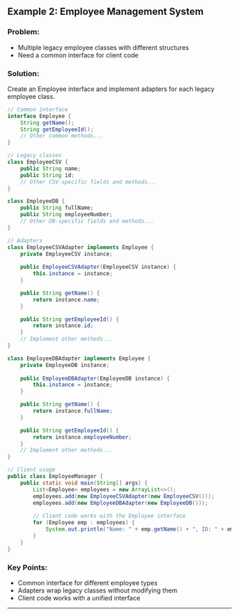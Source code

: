## Example 2: Employee Management System

### Problem:
- Multiple legacy employee classes with different structures
- Need a common interface for client code

### Solution:
Create an Employee interface and implement adapters for each legacy employee class.

```java
// Common interface
interface Employee {
    String getName();
    String getEmployeeId();
    // Other common methods...
}

// Legacy classes
class EmployeeCSV {
    public String name;
    public String id;
    // Other CSV-specific fields and methods...
}

class EmployeeDB {
    public String fullName;
    public String employeeNumber;
    // Other DB-specific fields and methods...
}

// Adapters
class EmployeeCSVAdapter implements Employee {
    private EmployeeCSV instance;
    
    public EmployeeCSVAdapter(EmployeeCSV instance) {
        this.instance = instance;
    }

    public String getName() {
        return instance.name;
    }

    public String getEmployeeId() {
        return instance.id;
    }
    // Implement other methods...
}

class EmployeeDBAdapter implements Employee {
    private EmployeeDB instance;
    
    public EmployeeDBAdapter(EmployeeDB instance) {
        this.instance = instance;
    }

    public String getName() {
        return instance.fullName;
    }

    public String getEmployeeId() {
        return instance.employeeNumber;
    }
    // Implement other methods...
}

// Client usage
public class EmployeeManager {
    public static void main(String[] args) {
        List<Employee> employees = new ArrayList<>();
        employees.add(new EmployeeCSVAdapter(new EmployeeCSV()));
        employees.add(new EmployeeDBAdapter(new EmployeeDB()));
        
        // Client code works with the Employee interface
        for (Employee emp : employees) {
            System.out.println("Name: " + emp.getName() + ", ID: " + emp.getEmployeeId());
        }
    }
}
```

### Key Points:
- Common interface for different employee types
- Adapters wrap legacy classes without modifying them
- Client code works with a unified interface

---